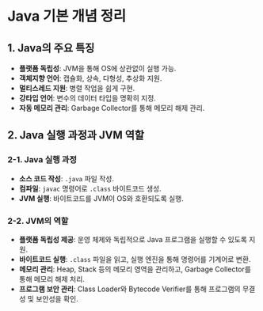 # Java 기본 개념 정리

## 1. Java의 주요 특징
   - **플랫폼 독립성**: JVM을 통해 OS에 상관없이 실행 가능.
   - **객체지향 언어**: 캡슐화, 상속, 다형성, 추상화 지원.
   - **멀티스레드 지원**: 병렬 작업을 쉽게 구현.
   - **강타입 언어**: 변수의 데이터 타입을 명확히 지정.
   - **자동 메모리 관리**: Garbage Collector를 통해 메모리 해제 관리.

## 2. Java 실행 과정과 JVM 역할

### 2-1. Java 실행 과정
- **소스 코드 작성**: `.java` 파일 작성.
- **컴파일**: `javac` 명령어로 `.class` 바이트코드 생성.
- **JVM 실행**: 바이트코드를 JVM이 OS와 호환되도록 실행.

### 2-2. JVM의 역할
- **플랫폼 독립성 제공**: 운영 체제와 독립적으로 Java 프로그램을 실행할 수 있도록 지원.
- **바이트코드 실행**: `.class` 파일을 읽고, 실행 엔진을 통해 명령어를 기계어로 변환.
- **메모리 관리**: Heap, Stack 등의 메모리 영역을 관리하고, Garbage Collector를 통해 메모리 해제 처리.
- **프로그램 보안 관리**: Class Loader와 Bytecode Verifier를 통해 프로그램의 무결성 및 보안성을 확인.
